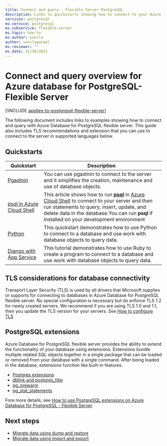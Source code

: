 ```yaml
---
title: Connect and query - Flexible Server PostgreSQL
description: Links to quickstarts showing how to connect to your Azure Database for PostgreSQL Flexible Server and run queries.
services: postgresql
ms.service: postgresql
ms.subservice: flexible-server
ms.topic: how-to
ms.author: sunila
author: sunilagarwal
ms.reviewer: ""
ms.date: 11/30/2021
---
```


# Connect and query overview for Azure database for PostgreSQL- Flexible Server

[!INCLUDE [applies-to-postgresql-flexible-server](../includes/applies-to-postgresql-flexible-server.md)]

The following document includes links to examples showing how to connect and query with Azure Database for PostgreSQL flexible server. This guide also includes TLS recommendations and extension that you can use to connect to the server in supported languages below.

## Quickstarts

| Quickstart | Description |
|---|---|
|[Pgadmin](https://www.pgadmin.org/)|You can use pgadmin to connect to the server and it simplifies the creation, maintenance and use of database objects.|
|[psql in Azure Cloud Shell](./quickstart-create-server-cli.md#connect-using-postgresql-command-line-client)|This article shows how to run [**psql**](https://www.postgresql.org/docs/current/static/app-psql.html) in [Azure Cloud Shell](../../cloud-shell/overview.md) to connect to your server and then run statements to query, insert, update, and delete data in the database.You can run **psql** if installed on your development environment|
|[Python](connect-python.md)|This quickstart demonstrates how to use Python to connect to a database and use work with database objects to query data. |
|[Django with App Service](tutorial-django-app-service-postgres.md)|This tutorial demonstrates how to use Ruby to create a program to connect to a database and use work with database objects to query data.|

## TLS considerations for database connectivity

Transport Layer Security (TLS) is used by all drivers that Microsoft supplies or supports for connecting to databases in Azure Database for PostgreSQL flexible server. No special configuration is necessary but do enforce TLS 1.2 for newly created servers. We recommend if you are using TLS 1.0 and 1.1, then you update the TLS version for your servers. See [How to configure TLS](how-to-connect-tls-ssl.md)

## PostgreSQL extensions

Azure Database for PostgreSQL flexible server provides the ability to extend the functionality of your database using extensions. Extensions bundle multiple related SQL objects together in a single package that can be loaded or removed from your database with a single command. After being loaded in the database, extensions function like built-in features.

- [Postgres extensions](./concepts-extensions.md#extension-versions)
- [dblink and postgres_fdw](./concepts-extensions.md#dblink-and-postgres_fdw)
- [pg_prewarm](./concepts-extensions.md#pg_prewarm)
- [pg_stat_statements](./concepts-extensions.md#pg_stat_statements)

Fore more details, see [How to use PostgreSQL extensions on Azure Database for PostgreSQL - Flexible Server](concepts-extensions.md).

## Next steps

- [Migrate data using dump and restore](../howto-migrate-using-dump-and-restore.md)
- [Migrate data using import and export](../howto-migrate-using-export-and-import.md)
